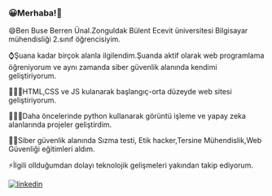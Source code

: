 ### 😀Merhaba!👋 
😄Ben Buse Berren Ünal.Zonguldak Bülent Ecevit üniversitesi Bilgisayar mühendisliği 2.sınıf öğrencisiyim. 

⌚Şuana kadar birçok alanla ilgilendim.Şuanda aktif olarak web programlama öğreniyorum ve aynı zamanda siber güvenlik alanında kendimi geliştiriyorum.

👩🏽‍💻HTML,CSS ve JS kulanarak başlangıç-orta düzeyde web sitesi geliştiriyorum.

👩🏽‍💻Daha öncelerinde python kullanarak görüntü işleme ve yapay zeka alanlarında projeler geliştirdim.

👩‍💻Siber güvenlik alanında Sızma testi, Etik hacker,Tersine Mühendislik,Web Güvenliği eğitimleri aldım.

⚡İlgili ollduğumdan dolayı teknolojik gelişmeleri yakından takip ediyorum.

[![linkedin](https://img.shields.io/badge/Linkedin-000000?style=for-the-badge&logo=Linkedin&logoColor=white)](https://www.linkedin.com/in/buse-berren-%C3%BCnal-9146b61a5/) 

<!--
**busolbuse/busolbuse** is a ✨ _special_ ✨ repository because its `README.md` (this file) appears on your GitHub profile.

Here are some ideas to get you started:

- 🔭 HTML ve CSS kulanarak başlangıç-orta düzeyde web sitesi geliştiriyorum.
- 🌱 I’m currently learning ...
- 👯 I’m looking to collaborate on ...
- 🤔 I’m looking for help with ...
- 💬 Ask me about ...
- 📫 How to reach me: ...
-  Pronouns: ...
-  Fun fact: ...
-->

